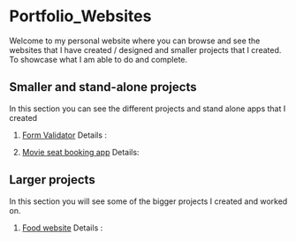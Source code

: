 # Portfolio_Websites

Welcome to my personal website where you can browse and see the websites that I have created / designed and smaller projects that I created. To showcase
what I am able to do and complete.

## Smaller and stand-alone projects
In this section you can see the different projects and stand alone apps that I created

1) [Form Validator](https://github.com/Orion85-Stack/Form_Validator.git)
Details : 

2) [Movie seat booking app](https://github.com/Orion85-Stack/Movie_seat_booking.git)
Details:



## Larger projects
In this section you will see some of the bigger projects I created and worked on.

1) [Food website](https://github.com/Orion85-Stack/Food.git)
Details : 
